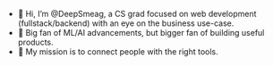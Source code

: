- 👋 Hi, I’m @DeepSmeag, a CS grad focused on web development (fullstack/backend) with an eye on the business use-case.
- 👀 Big fan of ML/AI advancements, but bigger fan of building useful products.
- 💞️ My mission is to connect people with the right tools.
<!--- 📫---> 
<!---
My current projects include end-to-end backend-focused web applications like web scrapers and analytics based on 3rd party APIs. They're built with horizontal scalability in mind.

DeepSmeag/DeepSmeag is a ✨ special ✨ repository because its `README.md` (this file) appears on your GitHub profile.
You can click the Preview link to take a look at your changes.

</br>
</br>
<div align="center">

[![My GitHub stats](https://github-readme-stats.vercel.app/api?username=DeepSmeag&show_icons=true&count_private=true&theme=radical)](https://github.com/DeepSmeag)

</br>

[![Top Langs](https://github-readme-stats.vercel.app/api/top-langs/?username=DeepSmeag&layout=compact&theme=radical)](https://github.com/DeepSmeag)

</div>
--->
